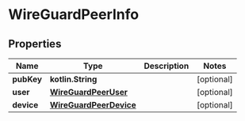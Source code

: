 
# WireGuardPeerInfo

## Properties
Name | Type | Description | Notes
------------ | ------------- | ------------- | -------------
**pubKey** | **kotlin.String** |  |  [optional]
**user** | [**WireGuardPeerUser**](WireGuardPeerUser.md) |  |  [optional]
**device** | [**WireGuardPeerDevice**](WireGuardPeerDevice.md) |  |  [optional]



